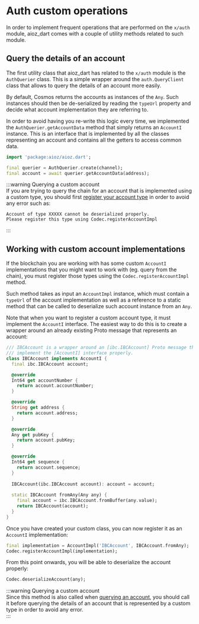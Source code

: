# Auth custom operations
In order to implement frequent operations that are performed on the `x/auth` module, aioz_dart comes with a couple of utility methods related to such module. 

## Query the details of an account
The first utility class that aioz_dart has related to the `x/auth` module is the `AuthQuerier` class. This is a simple wrapper around the `auth.QueryClient` class that allows to query the details of an account more easily. 

By default, Cosmos returns the accounts as instances of the `Any`. Such instances should then be de-serialized by reading the `typeUrl` property and decide what account implementation they are referring to. 

In order to avoid having you re-write this logic every time, we implemented the `AuthQuerier.getAccountData` method that simply returns an `AccountI` instance. This is an interface that is implemented by all the classes representing an account and contains all the getters to access common data. 

```dart
import 'package:aioz/aioz.dart';

final querier = AuthQuerier.create(channel);
final account = await querier.getAccountData(address);
```

:::warning Querying a custom account  
If you are trying to query the chain for an account that is implemented using a custom type, you should first [register your account type](#working-with-custom-account-implementations) in order to avoid any error such as: 

```
Account of type XXXXX cannot be deserialized properly.
Please register this type using Codec.registerAccountImpl
```
:::

## Working with custom account implementations
If the blockchain you are working with has some custom `AccountI` implementations that you might want to work with (eg. query from the chain), you must register those types using the `Codec.registerAccountImpl` method. 

Such method takes as input an `AccountImpl` instance, which must contain a `typeUrl` of the account implementation as well as a reference to a static method that can be called to deserialize such account instance from an `Any`. 

Note that when you want to register a custom account type, it must implement the `AccountI` interface. The easiest way to do this is to create a wrapper around an already existing Proto message that represents an account:

```dart
/// IBCAccount is a wrapper around an [ibc.IBCAccount] Proto message that allows to 
/// implement the [AccountI] interface properly.
class IBCAccount implements AccountI {
  final ibc.IBCAccount account;

  @override
  Int64 get accountNumber {
    return account.accountNumber;
  }

  @override
  String get address {
    return account.address;
  }

  @override
  Any get pubKey {
    return account.pubKey;
  }

  @override
  Int64 get sequence {
    return account.sequence;
  }
  
  IBCAccount(ibc.IBCAccount account): account = account;
  
  static IBCAccount fromAny(Any any) {
    final account = ibc.IBCAccount.fromBuffer(any.value);
    return IBCAccount(account);
  }
}
```

Once you have created your custom class, you can now register it as an `AccountI` implementation: 

```dart
final implementation = AccountImpl('IBCAccount', IBCAccount.fromAny);
Codec.registerAccountImpl(implementation);
```

From this point onwards, you will be able to deserialize the account properly: 

```dart
Codec.deserializeAccount(any);
```

:::warning Querying a custom account  
Since this method is also called when [querying an account](#query-the-details-of-an-account), you should call it before querying the details of an account that is represented by a custom type in order to avoid any error.  
:::

